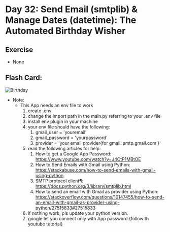 # Day 32: Send Email (smtplib) & Manage Dates (datetime): The Automated Birthday Wisher

## Exercise

- None

## Flash Card:

![Birthday](032_day32_Birthday.gif)

- Note:
  - This App needs an env file to work
    1. create .env 
    2. change the import path in the main.py referring to your .env file
    3. install env plugin in your machine
    4. your env file should have the following:
       1. gmail_user = 'youremail' 
       2. gmail_password = 'yourpassword' 
       3. provider = 'your email provider{for gmail:  smtp.gmail.com  }'
    5. read the following articles for help:
       1. How to get a Google App Password: https://www.youtube.com/watch?v=J4CtP1MBtOE
       2. How to Send Emails with Gmail using Python: https://stackabuse.com/how-to-send-emails-with-gmail-using-python
       3. SMTP protocol client¶: https://docs.python.org/3/library/smtplib.html
       4. How to send an email with Gmail as provider using Python: https://stackoverflow.com/questions/10147455/how-to-send-an-email-with-gmail-as-provider-using-python/27515833#27515833
    6. if nothing work, pls update your python version. 
    7. google let you connect only with App password.{follow th youtube tutorial}

